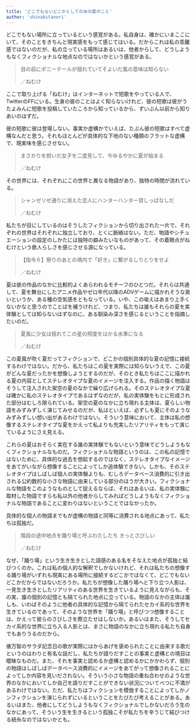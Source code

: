 ```yaml
---
title: 'どこでもないどこかとしてのあの夏のこと'
author: 'shinabitanori'
---
```


どこでもない場所に立っているという感覚がある。私自身は、確かにいまここにいて、そのことをきちんと現実感をもって感じてはいる。だからこれは私の乖離感ではないのだが、私の立っている場所はあるいは、他者からして、どうしようもなくフィクショナルな地点なのではないかという感覚がある。

> 目の前にポニーテールが揺れていてそよいだ風の意味は知らない
> 
> ／ねむけ

ここで取り上げる「ねむけ」はインターネットで短歌をやっている人で、TwitterのFFにいる。生身の彼のことはよく知らないけれど、彼の短歌は彼がうたよみんに短歌を投稿していたころから知っているから、ずいぶん以前から知りあいのはずだ。

彼の短歌に彼は登場しない。事実か虚構かでいえば、たぶん彼の短歌はすべて虚構なんだと思う。それもほとんどが具体的な下地のない種類のフラットな虚構で、現実味を感じさせない。

> まさかりを担いだ女子を二度見して、今ゆるやかに夏が始まる
> 
> ／ねむけ

その世界には、それぞれにこの世界と異なる物語があり、独特の時間が流れている。

> シャンゼリゼ通りに消えた恋人にハンターハンター貸しっぱなしだ
> 
> ／ねむけ

私たちが目にしているのはそうしたフィクションから切り出された一片で、それぞれの世界はそれぞれに独立しており、とくに脈絡はない。ただ、物語やシチュエーションの設定のしかたには独特の癖みたいなものがあって、その着眼点がねむけという歌人らしさを感じさせる源になっている。

> 【指令６】祭りのあとの境内で「好き」に繋がるしりとりをせよ
> 
> ／ねむけ

夏は彼の作品のなかに比較的よくあらわれるモチーフのひとつだ。それらは共通して、夏を舞台にしたアニメ作品やゼロ年代以降のADVゲームに描かれそうな臭いというか、ある種の空気感をともなっている。いや、この喩えはあまり上手くないかなと思うのでことばを補うけれど、つまり、私たちは誰もそれらの夏を実体験としては知らないはずなのに、ある馴染み深さを感じるということを指摘したいのだ。

> 夏風に少女は揺れてこの星の照度をはかる水準になる
> 
> ／ねむけ

この夏風が吹く夏だってフィクションで、どこかの個別具体的な夏の記憶に接続するわけではない。だから、私たちはこの夏を実際には知らないうえで、この夏がどんな夏だったかを想像しようとするのだが、そのとき私たちはここに描かれる夏の内容としてステレオタイプな夏のイメージを注入する。作品の描く物語はそうして注入された架空の夏のなかで繰り広げられる。そのステレオタイプな夏は確かに私のステレオタイプであるはずなのだが、私の実体験をもとに形成された部分はむしろ限られている。架空の夏のなかに立ち現れる主体は、夏らしい物語をみずみずしく演じてみせるのだが、私はといえば、必ずしも夏にそのようなみずみずしい想い出があるわけではない。そういう意味において、主体は私の想像するステレオタイプな夏をかえって私よりも充実したリアリティをもって演じているようにさえ見える。

これらの夏はおそらく実在する誰の実体験でもないという意味でどうしようもなくフィクショナルなものだ。フィクショナルな物語というのは、この私の記憶ではないために、具体的な過去を想起するのではなく、ステレオタイプなイメージをあてがいながら想像することによってしか追体験できない。しかも、そのステレオタイプはしばしば個人の実体験よりも、むしろデータベース消費的に引き出される公約数的な小さな物語に由来している部分のほうが大きい。フィクショナルな物語をこのようなものとして捉えるならば、それはあるいは、私の実体験に取材した物語ですらも私以外の他者からしてみればどうしようもなくフィクショナルな物語であることに変わりはないということではなかったか。

具体的な個人の物語までもが虚構の物語と同等に消費される地点にあって、私たちは孤独だ。

> 階段の途中地点を踊り場と呼ぶわたしたち きっとさびしい
> 
> ／ねむけ

なぜ、「踊り場」という生き生きとした語感のある名をそなえた地点が孤独と結びつくのか。これは私の個人的な解釈でしかないけれど、それは私たちの想像する踊り場がいずれも現実にある場所に接続するどこかではなくて、どこでもないどこかだからではないだろうか。私たちが想像した踊り場へと下り立つ人影は、一見生き生きとしたリアリティのある世界を生きているように見えながらも、その実、誰の個別の記憶とも隔てられた地点に立っている。物語のなかの主体は誰しも、いわばそのように他者の具体的な記憶から隔てられたセカイ系的な世界を生きているのであって、そのような世界を「踊り場」と呼びつつ想像することは、かえって彼らのさびしさを際立たせはしないか。あるいはまた、そうしてセカイ系的な世界に立ち入る人影とは、まさに物語のなかに立ち現れる私たち自身でもありうるのだから。

俵万智のサラダ記念日の歌が実際にはからあげを褒められたことに由来する歌だというのはわりと有名な話だし、私たちが語りだすことの事実と虚構との境目は曖昧なものだ。また、それを事実と認めるか虚構と認めるかにかかわらず、個別の物語はしばしばデータベース消費的にイメージをあてがって想像されることによってしか内容を見いだされない。そういう小さな物語の重ね合わせのような世界のなかにおいてしか自己を語りだすことができない状況についてべつに不満があるわけではない。ただ、私たちはフィクションを模倣することによってしかノンフィクションを演じられずにいるということをたびたび考えることがある。あるいはまた、他者にしてどうしようもなくフィクショナルでしかないだろう生のなかにあって、そういう生を生きるという孤独こそが私たちを辛うじて結びつける紐糸なのではないかとも。

